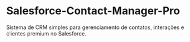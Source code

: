 # Salesforce-Contact-Manager-Pro
Sistema de CRM simples para gerenciamento de contatos, interações e clientes premium no Salesforce.

